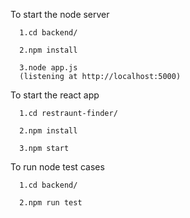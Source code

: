 To start the node server 

      1.cd backend/
      
      2.npm install
      
      3.node app.js
      (listening at http://localhost:5000)
      
To start the react app

      1.cd restraunt-finder/
      
      2.npm install
      
      3.npm start
      
To run node test cases

      1.cd backend/
      
      2.npm run test

